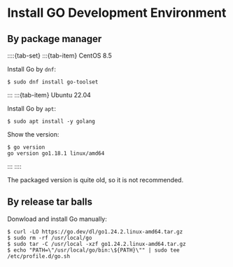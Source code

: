 # Install GO Development Environment

## By package manager

::::{tab-set}
:::{tab-item} CentOS 8.5

Install Go by `dnf`:

```console
$ sudo dnf install go-toolset
```

:::
:::{tab-item} Ubuntu 22.04

Install Go by `apt`:

```console
$ sudo apt install -y golang
```

Show the version:

```console
$ go version
go version go1.18.1 linux/amd64
```

:::
::::

The packaged version is quite old, so it is not recommended.

## By release tar balls

Donwload and install Go manually:

```console
$ curl -LO https://go.dev/dl/go1.24.2.linux-amd64.tar.gz
$ sudo rm -rf /usr/local/go
$ sudo tar -C /usr/local -xzf go1.24.2.linux-amd64.tar.gz
$ echo "PATH=\"/usr/local/go/bin:\${PATH}\"" | sudo tee /etc/profile.d/go.sh
```
